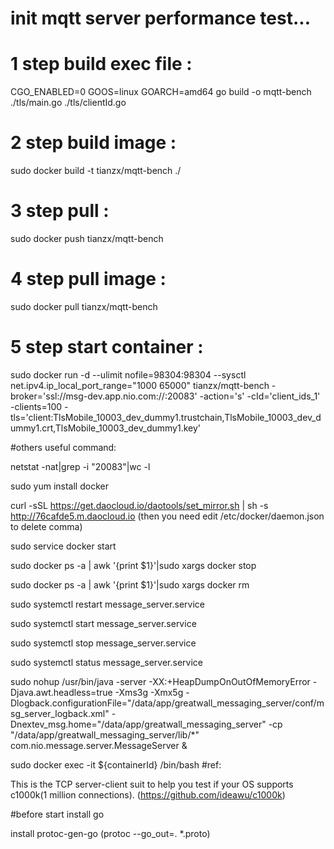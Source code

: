 # init mqtt server performance test...

# 1 step build exec file :
CGO_ENABLED=0 GOOS=linux GOARCH=amd64 go build -o mqtt-bench ./tls/main.go ./tls/clientId.go

# 2 step build image :
sudo docker build -t tianzx/mqtt-bench ./

# 3 step pull  :
sudo docker push tianzx/mqtt-bench

# 4 step pull image :
sudo docker pull tianzx/mqtt-bench

# 5 step start container :
sudo docker run -d  --ulimit nofile=98304:98304  --sysctl net.ipv4.ip_local_port_range="1000 65000" tianzx/mqtt-bench  -broker='ssl://msg-dev.app.nio.com://:20083' -action='s' -cId='client_ids_1' -clients=100 -tls='client:TlsMobile_10003_dev_dummy1.trustchain,TlsMobile_10003_dev_dummy1.crt,TlsMobile_10003_dev_dummy1.key'


#others useful command:

netstat -nat|grep -i "20083"|wc -l

sudo yum install docker

curl -sSL https://get.daocloud.io/daotools/set_mirror.sh | sh -s http://76cafde5.m.daocloud.io
(then you need edit /etc/docker/daemon.json to delete comma)

sudo service docker start

sudo docker ps -a | awk '{print $1}'|sudo xargs  docker stop

sudo docker ps -a | awk '{print $1}'|sudo xargs docker rm

sudo systemctl restart  message_server.service

sudo systemctl start  message_server.service

sudo systemctl stop  message_server.service

sudo systemctl status  message_server.service

sudo nohup /usr/bin/java -server -XX:+HeapDumpOnOutOfMemoryError -Djava.awt.headless=true -Xms3g -Xmx5g -Dlogback.configurationFile="/data/app/greatwall_messaging_server/conf/msg_server_logback.xml" -Dnextev_msg.home="/data/app/greatwall_messaging_server" -cp "/data/app/greatwall_messaging_server/lib/*" com.nio.message.server.MessageServer &

sudo docker exec -it ${containerId} /bin/bash
#ref:

This is the TCP server-client suit to help you test if your OS supports c1000k(1 million connections).
(https://github.com/ideawu/c1000k)


#before start
install go

install protoc-gen-go (protoc --go_out=. *.proto) 